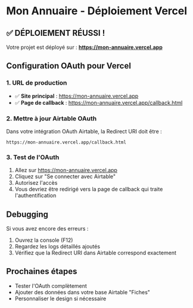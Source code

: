 # Mon Annuaire - Déploiement Vercel

## ✅ DÉPLOIEMENT RÉUSSI !

Votre projet est déployé sur : **https://mon-annuaire.vercel.app**

## Configuration OAuth pour Vercel

### 1. URL de production
- ✅ **Site principal** : https://mon-annuaire.vercel.app
- ✅ **Page de callback** : https://mon-annuaire.vercel.app/callback.html

### 2. Mettre à jour Airtable OAuth
Dans votre intégration OAuth Airtable, la Redirect URI doit être :
```
https://mon-annuaire.vercel.app/callback.html
```

### 3. Test de l'OAuth
1. Allez sur https://mon-annuaire.vercel.app
2. Cliquez sur "Se connecter avec Airtable"
3. Autorisez l'accès
4. Vous devriez être redirigé vers la page de callback qui traite l'authentification

## Debugging
Si vous avez encore des erreurs :
1. Ouvrez la console (F12)
2. Regardez les logs détaillés ajoutés
3. Vérifiez que la Redirect URI dans Airtable correspond exactement

## Prochaines étapes
- Tester l'OAuth complètement
- Ajouter des données dans votre base Airtable "Fiches"
- Personnaliser le design si nécessaire
